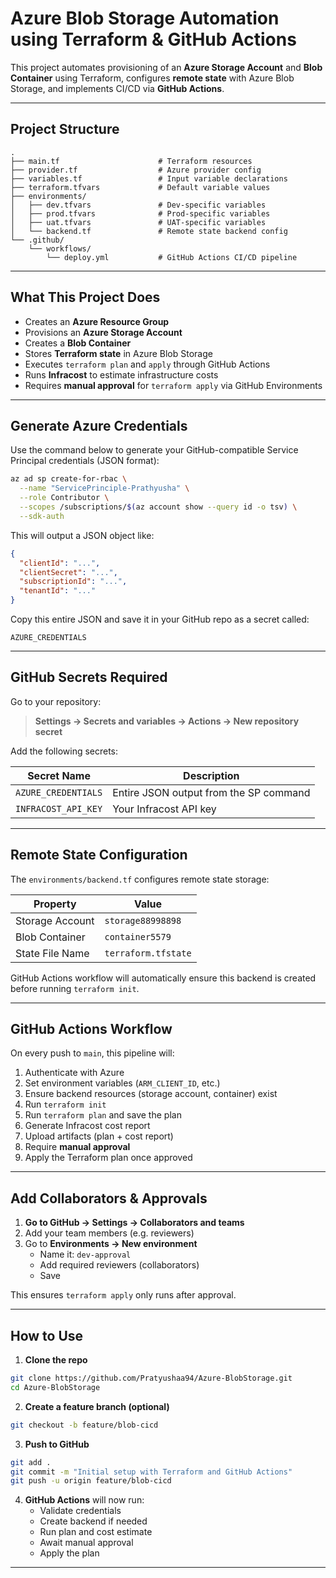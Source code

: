 
#  Azure Blob Storage Automation using Terraform & GitHub Actions

This project automates provisioning of an **Azure Storage Account** and **Blob Container** using Terraform, configures **remote state** with Azure Blob Storage, and implements CI/CD via **GitHub Actions**.

---

##  Project Structure

```
.
├── main.tf                      # Terraform resources
├── provider.tf                  # Azure provider config
├── variables.tf                 # Input variable declarations
├── terraform.tfvars             # Default variable values
├── environments/
│   ├── dev.tfvars               # Dev-specific variables
│   ├── prod.tfvars              # Prod-specific variables
│   ├── uat.tfvars               # UAT-specific variables
│   └── backend.tf               # Remote state backend config
└── .github/
    └── workflows/
        └── deploy.yml           # GitHub Actions CI/CD pipeline
```

---

## What This Project Does

- Creates an **Azure Resource Group**
- Provisions an **Azure Storage Account**
- Creates a **Blob Container**
- Stores **Terraform state** in Azure Blob Storage
- Executes `terraform plan` and `apply` through GitHub Actions
- Runs **Infracost** to estimate infrastructure costs
- Requires **manual approval** for `terraform apply` via GitHub Environments

---

##  Generate Azure Credentials

Use the command below to generate your GitHub-compatible Service Principal credentials (JSON format):

```bash
az ad sp create-for-rbac \
  --name "ServicePrinciple-Prathyusha" \
  --role Contributor \
  --scopes /subscriptions/$(az account show --query id -o tsv) \
  --sdk-auth
```

This will output a JSON object like:

```json
{
  "clientId": "...",
  "clientSecret": "...",
  "subscriptionId": "...",
  "tenantId": "..."
}
```

Copy this entire JSON and save it in your GitHub repo as a secret called:

```
AZURE_CREDENTIALS
```

---

##  GitHub Secrets Required

Go to your repository:

> **Settings → Secrets and variables → Actions → New repository secret**

Add the following secrets:

| Secret Name             | Description                               |
|-------------------------|-------------------------------------------|
| `AZURE_CREDENTIALS`     | Entire JSON output from the SP command    |
| `INFRACOST_API_KEY`     | Your Infracost API key                    |

---

##  Remote State Configuration

The `environments/backend.tf` configures remote state storage:

| Property           | Value                 |
|--------------------|-----------------------|
| Storage Account    | `storage88998898`     |
| Blob Container     | `container5579`       |
| State File Name    | `terraform.tfstate`   |

GitHub Actions workflow will automatically ensure this backend is created before running `terraform init`.

---

##  GitHub Actions Workflow

On every push to `main`, this pipeline will:

1. Authenticate with Azure
2. Set environment variables (`ARM_CLIENT_ID`, etc.)
3. Ensure backend resources (storage account, container) exist
4. Run `terraform init`
5. Run `terraform plan` and save the plan
6. Generate Infracost cost report
7. Upload artifacts (plan + cost report)
8. Require **manual approval**
9. Apply the Terraform plan once approved

---

##  Add Collaborators & Approvals

1. **Go to GitHub → Settings → Collaborators and teams**
2. Add your team members (e.g. reviewers)
3. Go to **Environments → New environment**
   - Name it: `dev-approval`
   - Add required reviewers (collaborators)
   - Save

This ensures `terraform apply` only runs after approval.

---

##  How to Use

1. **Clone the repo**

```bash
git clone https://github.com/Pratyushaa94/Azure-BlobStorage.git
cd Azure-BlobStorage
```

2. **Create a feature branch (optional)**

```bash
git checkout -b feature/blob-cicd
```

3. **Push to GitHub**

```bash
git add .
git commit -m "Initial setup with Terraform and GitHub Actions"
git push -u origin feature/blob-cicd
```

4. **GitHub Actions** will now run:
   - Validate credentials
   - Create backend if needed
   - Run plan and cost estimate
   - Await manual approval
   - Apply the plan

---
